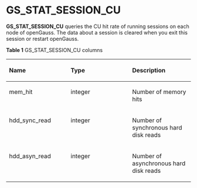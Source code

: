 # GS\_STAT\_SESSION\_CU<a name="EN-US_TOPIC_0289900990"></a>

**GS\_STAT\_SESSION\_CU**  queries the CU hit rate of running sessions on each node of openGauss. The data about a session is cleared when you exit this session or restart openGauss.

**Table  1**  GS\_STAT\_SESSION\_CU columns

<a name="en-us_topic_0283137716_en-us_topic_0237122405_en-us_topic_0059777991_t59b78e1aadcb4b51a72f3825f6609837"></a>
<table><thead align="left"><tr id="en-us_topic_0283137716_en-us_topic_0237122405_en-us_topic_0059777991_r24ea6711d5c84b9eb639d55db6cf75c5"><th class="cellrowborder" valign="top" width="33.33333333333333%" id="mcps1.2.4.1.1"><p id="en-us_topic_0283137716_en-us_topic_0237122405_en-us_topic_0059777991_a44af38f0e94949b68910085eea077789"><a name="en-us_topic_0283137716_en-us_topic_0237122405_en-us_topic_0059777991_a44af38f0e94949b68910085eea077789"></a><a name="en-us_topic_0283137716_en-us_topic_0237122405_en-us_topic_0059777991_a44af38f0e94949b68910085eea077789"></a>Name</p>
</th>
<th class="cellrowborder" valign="top" width="33.33333333333333%" id="mcps1.2.4.1.2"><p id="en-us_topic_0283137716_en-us_topic_0237122405_en-us_topic_0059777991_a30ddd37cf75041f89c22d444fea93a22"><a name="en-us_topic_0283137716_en-us_topic_0237122405_en-us_topic_0059777991_a30ddd37cf75041f89c22d444fea93a22"></a><a name="en-us_topic_0283137716_en-us_topic_0237122405_en-us_topic_0059777991_a30ddd37cf75041f89c22d444fea93a22"></a>Type</p>
</th>
<th class="cellrowborder" valign="top" width="33.33333333333333%" id="mcps1.2.4.1.3"><p id="en-us_topic_0283137716_en-us_topic_0237122405_en-us_topic_0059777991_a48c75e5709f842fe9ed5b4468ce09932"><a name="en-us_topic_0283137716_en-us_topic_0237122405_en-us_topic_0059777991_a48c75e5709f842fe9ed5b4468ce09932"></a><a name="en-us_topic_0283137716_en-us_topic_0237122405_en-us_topic_0059777991_a48c75e5709f842fe9ed5b4468ce09932"></a>Description</p>
</th>
</tr>
</thead>
<tbody><tr id="en-us_topic_0283137716_en-us_topic_0237122405_en-us_topic_0059777991_r86bb048365994ceaa0f9bb1ad581c446"><td class="cellrowborder" valign="top" width="33.33333333333333%" headers="mcps1.2.4.1.1 "><p id="en-us_topic_0283137716_en-us_topic_0237122405_en-us_topic_0059777991_a41334e4fec9b489a8933d648df8725da"><a name="en-us_topic_0283137716_en-us_topic_0237122405_en-us_topic_0059777991_a41334e4fec9b489a8933d648df8725da"></a><a name="en-us_topic_0283137716_en-us_topic_0237122405_en-us_topic_0059777991_a41334e4fec9b489a8933d648df8725da"></a>mem_hit</p>
</td>
<td class="cellrowborder" valign="top" width="33.33333333333333%" headers="mcps1.2.4.1.2 "><p id="en-us_topic_0283137716_en-us_topic_0237122405_en-us_topic_0059777991_a579cb1db376847b5902263ab13fe0bdd"><a name="en-us_topic_0283137716_en-us_topic_0237122405_en-us_topic_0059777991_a579cb1db376847b5902263ab13fe0bdd"></a><a name="en-us_topic_0283137716_en-us_topic_0237122405_en-us_topic_0059777991_a579cb1db376847b5902263ab13fe0bdd"></a>integer</p>
</td>
<td class="cellrowborder" valign="top" width="33.33333333333333%" headers="mcps1.2.4.1.3 "><p id="en-us_topic_0283137716_en-us_topic_0237122405_en-us_topic_0059777991_a2fc67a79926c42f99a94feecf096f82f"><a name="en-us_topic_0283137716_en-us_topic_0237122405_en-us_topic_0059777991_a2fc67a79926c42f99a94feecf096f82f"></a><a name="en-us_topic_0283137716_en-us_topic_0237122405_en-us_topic_0059777991_a2fc67a79926c42f99a94feecf096f82f"></a>Number of memory hits</p>
</td>
</tr>
<tr id="en-us_topic_0283137716_en-us_topic_0237122405_en-us_topic_0059777991_rf0594461ebce4b11b6bbef64a51069be"><td class="cellrowborder" valign="top" width="33.33333333333333%" headers="mcps1.2.4.1.1 "><p id="en-us_topic_0283137716_en-us_topic_0237122405_en-us_topic_0059777991_a02c6dcb6bfce4d0187f995b9beb58d96"><a name="en-us_topic_0283137716_en-us_topic_0237122405_en-us_topic_0059777991_a02c6dcb6bfce4d0187f995b9beb58d96"></a><a name="en-us_topic_0283137716_en-us_topic_0237122405_en-us_topic_0059777991_a02c6dcb6bfce4d0187f995b9beb58d96"></a>hdd_sync_read</p>
</td>
<td class="cellrowborder" valign="top" width="33.33333333333333%" headers="mcps1.2.4.1.2 "><p id="en-us_topic_0283137716_en-us_topic_0237122405_en-us_topic_0059777991_aa6415c98750b4c56a1092c4497f35c27"><a name="en-us_topic_0283137716_en-us_topic_0237122405_en-us_topic_0059777991_aa6415c98750b4c56a1092c4497f35c27"></a><a name="en-us_topic_0283137716_en-us_topic_0237122405_en-us_topic_0059777991_aa6415c98750b4c56a1092c4497f35c27"></a>integer</p>
</td>
<td class="cellrowborder" valign="top" width="33.33333333333333%" headers="mcps1.2.4.1.3 "><p id="en-us_topic_0283137716_en-us_topic_0237122405_en-us_topic_0059777991_a00a33aa2882749d6b80347bfc02ab402"><a name="en-us_topic_0283137716_en-us_topic_0237122405_en-us_topic_0059777991_a00a33aa2882749d6b80347bfc02ab402"></a><a name="en-us_topic_0283137716_en-us_topic_0237122405_en-us_topic_0059777991_a00a33aa2882749d6b80347bfc02ab402"></a>Number of synchronous hard disk reads</p>
</td>
</tr>
<tr id="en-us_topic_0283137716_en-us_topic_0237122405_en-us_topic_0059777991_r1fe0c4325b7b42f39ef3ebfc5c212a02"><td class="cellrowborder" valign="top" width="33.33333333333333%" headers="mcps1.2.4.1.1 "><p id="en-us_topic_0283137716_en-us_topic_0237122405_en-us_topic_0059777991_a637293918387438eabba13e00984579f"><a name="en-us_topic_0283137716_en-us_topic_0237122405_en-us_topic_0059777991_a637293918387438eabba13e00984579f"></a><a name="en-us_topic_0283137716_en-us_topic_0237122405_en-us_topic_0059777991_a637293918387438eabba13e00984579f"></a>hdd_asyn_read</p>
</td>
<td class="cellrowborder" valign="top" width="33.33333333333333%" headers="mcps1.2.4.1.2 "><p id="en-us_topic_0283137716_en-us_topic_0237122405_en-us_topic_0059777991_a5dd09a9d6eed4901afb28bc2a99c5d56"><a name="en-us_topic_0283137716_en-us_topic_0237122405_en-us_topic_0059777991_a5dd09a9d6eed4901afb28bc2a99c5d56"></a><a name="en-us_topic_0283137716_en-us_topic_0237122405_en-us_topic_0059777991_a5dd09a9d6eed4901afb28bc2a99c5d56"></a>integer</p>
</td>
<td class="cellrowborder" valign="top" width="33.33333333333333%" headers="mcps1.2.4.1.3 "><p id="en-us_topic_0283137716_en-us_topic_0237122405_en-us_topic_0059777991_a3bed0abb50ed4173bfc21d9890f3e29a"><a name="en-us_topic_0283137716_en-us_topic_0237122405_en-us_topic_0059777991_a3bed0abb50ed4173bfc21d9890f3e29a"></a><a name="en-us_topic_0283137716_en-us_topic_0237122405_en-us_topic_0059777991_a3bed0abb50ed4173bfc21d9890f3e29a"></a>Number of asynchronous hard disk reads</p>
</td>
</tr>
</tbody>
</table>


